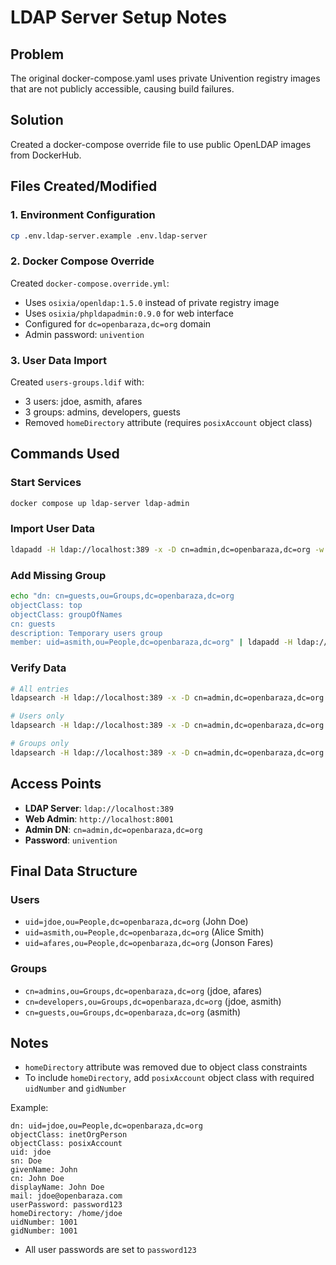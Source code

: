 # LDAP Server Setup Notes

## Problem
The original docker-compose.yaml uses private Univention registry images that are not publicly accessible, causing build failures.

## Solution
Created a docker-compose override file to use public OpenLDAP images from DockerHub.

## Files Created/Modified

### 1. Environment Configuration
```bash
cp .env.ldap-server.example .env.ldap-server
```

### 2. Docker Compose Override
Created `docker-compose.override.yml`:
- Uses `osixia/openldap:1.5.0` instead of private registry image
- Uses `osixia/phpldapadmin:0.9.0` for web interface
- Configured for `dc=openbaraza,dc=org` domain
- Admin password: `univention`

### 3. User Data Import
Created `users-groups.ldif` with:
- 3 users: jdoe, asmith, afares
- 3 groups: admins, developers, guests
- Removed `homeDirectory` attribute (requires `posixAccount` object class)

## Commands Used

### Start Services
```bash
docker compose up ldap-server ldap-admin
```

### Import User Data
```bash
ldapadd -H ldap://localhost:389 -x -D cn=admin,dc=openbaraza,dc=org -w univention -f users-groups.ldif
```

### Add Missing Group
```bash
echo "dn: cn=guests,ou=Groups,dc=openbaraza,dc=org
objectClass: top
objectClass: groupOfNames
cn: guests
description: Temporary users group
member: uid=asmith,ou=People,dc=openbaraza,dc=org" | ldapadd -H ldap://localhost:389 -x -D cn=admin,dc=openbaraza,dc=org -w univention
```

### Verify Data
```bash
# All entries
ldapsearch -H ldap://localhost:389 -x -D cn=admin,dc=openbaraza,dc=org -w univention -b dc=openbaraza,dc=org

# Users only
ldapsearch -H ldap://localhost:389 -x -D cn=admin,dc=openbaraza,dc=org -w univention -b ou=People,dc=openbaraza,dc=org

# Groups only
ldapsearch -H ldap://localhost:389 -x -D cn=admin,dc=openbaraza,dc=org -w univention -b ou=Groups,dc=openbaraza,dc=org
```

## Access Points

- **LDAP Server**: `ldap://localhost:389`
- **Web Admin**: `http://localhost:8001`
- **Admin DN**: `cn=admin,dc=openbaraza,dc=org`
- **Password**: `univention`

## Final Data Structure

### Users
- `uid=jdoe,ou=People,dc=openbaraza,dc=org` (John Doe)
- `uid=asmith,ou=People,dc=openbaraza,dc=org` (Alice Smith)
- `uid=afares,ou=People,dc=openbaraza,dc=org` (Jonson Fares)

### Groups
- `cn=admins,ou=Groups,dc=openbaraza,dc=org` (jdoe, afares)
- `cn=developers,ou=Groups,dc=openbaraza,dc=org` (jdoe, asmith)
- `cn=guests,ou=Groups,dc=openbaraza,dc=org` (asmith)

## Notes
- `homeDirectory` attribute was removed due to object class constraints
- To include `homeDirectory`, add `posixAccount` object class with required `uidNumber` and `gidNumber`

Example:

```ldif
dn: uid=jdoe,ou=People,dc=openbaraza,dc=org
objectClass: inetOrgPerson
objectClass: posixAccount
uid: jdoe
sn: Doe
givenName: John
cn: John Doe
displayName: John Doe
mail: jdoe@openbaraza.com
userPassword: password123
homeDirectory: /home/jdoe
uidNumber: 1001
gidNumber: 1001
```

- All user passwords are set to `password123`
